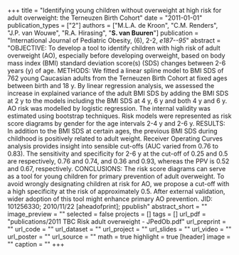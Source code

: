 +++
title = "Identifying young children without overweight at high risk for adult overweight: the Terneuzen Birth Cohort"
date = "2011-01-01"
publication_types = ["2"]
authors = ["M.L.A. de Kroon", "C.M. Renders", "J.P. van Wouwe", "R.A. Hirasing", "**S. van Buuren**"]
publication = "International Journal of Pediatric Obesity, (6), 2-2, _e187--95_"
abstract = "OBJECTIVE: To develop a tool to identify children with high risk of adult overweight (AO), especially before developing overweight, based on body mass index (BMI) standard deviation score(s) (SDS) changes between 2-6 years (y) of age. METHODS: We fitted a linear spline model to BMI SDS of 762 young Caucasian adults from the Terneuzen Birth Cohort at fixed ages between birth and 18 y. By linear regression analysis, we assessed the increase in explained variance of the adult BMI SDS by adding the BMI SDS at 2 y to the models including the BMI SDS at 4 y, 6 y and both 4 y and 6 y. AO risk was modelled by logistic regression. The internal validity was estimated using bootstrap techniques. Risk models were represented as risk score diagrams by gender for the age intervals 2-4 y and 2-6 y. RESULTS: In addition to the BMI SDS at certain ages, the previous BMI SDS during childhood is positively related to adult weight. Receiver Operating Curves analysis provides insight into sensible cut-offs (AUC varied from 0.76 to 0.83). The sensitivity and specificity for 2-6 y at the cut-off of 0.25 and 0.5 are respectively, 0.76 and 0.74, and 0.36 and 0.93, whereas the PPV is 0.52 and 0.67, respectively. CONCLUSIONS: The risk score diagrams can serve as a tool for young children for primary prevention of adult overweight. To avoid wrongly designating children at risk for AO, we propose a cut-off with a high specificity at the risk of approximately 0.5. After external validation, wider adoption of this tool might enhance primary AO prevention. JID: 101256330; 2010/11/22 [aheadofprint]; ppublish"
abstract_short = ""
image_preview = ""
selected = false
projects = []
tags = []
url_pdf = "publications/2011 TBC Risk adult overweight - JPedOb.pdf"
url_preprint = ""
url_code = ""
url_dataset = ""
url_project = ""
url_slides = ""
url_video = ""
url_poster = ""
url_source = ""
math = true
highlight = true
[header]
image = ""
caption = ""
+++
